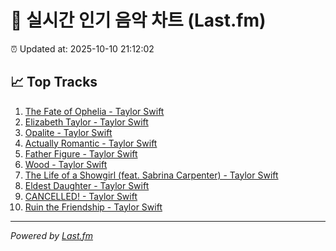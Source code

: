 # 🎵 실시간 인기 음악 차트 (Last.fm)

⏰ Updated at: 2025-10-10 21:12:02

## 📈 Top Tracks

1. [The Fate of Ophelia - Taylor Swift](https://www.last.fm/music/Taylor+Swift/_/The+Fate+of+Ophelia)
2. [Elizabeth Taylor - Taylor Swift](https://www.last.fm/music/Taylor+Swift/_/Elizabeth+Taylor)
3. [Opalite - Taylor Swift](https://www.last.fm/music/Taylor+Swift/_/Opalite)
4. [Actually Romantic - Taylor Swift](https://www.last.fm/music/Taylor+Swift/_/Actually+Romantic)
5. [Father Figure - Taylor Swift](https://www.last.fm/music/Taylor+Swift/_/Father+Figure)
6. [Wood - Taylor Swift](https://www.last.fm/music/Taylor+Swift/_/Wood)
7. [The Life of a Showgirl (feat. Sabrina Carpenter) - Taylor Swift](https://www.last.fm/music/Taylor+Swift/_/The+Life+of+a+Showgirl+(feat.+Sabrina+Carpenter))
8. [Eldest Daughter - Taylor Swift](https://www.last.fm/music/Taylor+Swift/_/Eldest+Daughter)
9. [CANCELLED! - Taylor Swift](https://www.last.fm/music/Taylor+Swift/_/CANCELLED%21)
10. [Ruin the Friendship - Taylor Swift](https://www.last.fm/music/Taylor+Swift/_/Ruin+the+Friendship)

---
*Powered by [Last.fm](https://www.last.fm)*
